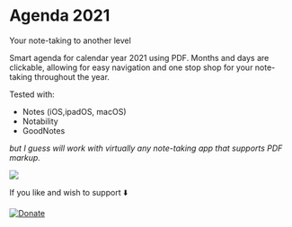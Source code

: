# Agenda 2021
Your note-taking to another level

Smart agenda for calendar year 2021 using PDF.
Months and days are clickable, allowing for easy navigation and one stop shop for your note-taking throughout the year.

Tested with:
- Notes (iOS,ipadOS, macOS)
- Notability
- GoodNotes

*but I guess will work with virtually any note-taking app that supports PDF markup.* 

![](agenda-2021.gif)

If you like and wish to support ⬇️

[![Donate](https://img.shields.io/badge/Donate-PayPal-green.svg)](https://www.paypal.com/cgi-bin/webscr?cmd=_s-xclick&hosted_button_id=G88DKAEXKNSR8)
